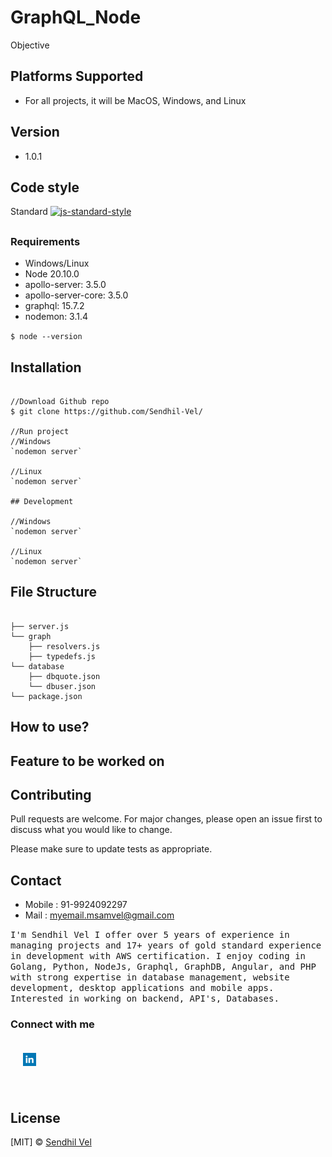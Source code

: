 # GraphQL_Node


Objective

## Platforms Supported
* For all projects, it will be MacOS, Windows, and Linux
## Version
* 1.0.1

## Code style
Standard [![js-standard-style](https://img.shields.io/badge/code%20style-standard-brightgreen.svg?style=flat)](https://github.com/feross/standard)

## 

### Requirements
* Windows/Linux
* Node 20.10.0
* apollo-server: 3.5.0
* apollo-server-core: 3.5.0
* graphql: 15.7.2
* nodemon: 3.1.4

`$ node --version`

## Installation

```

//Download Github repo
$ git clone https://github.com/Sendhil-Vel/

//Run project
//Windows
`nodemon server`

//Linux
`nodemon server`

## Development

//Windows
`nodemon server`

//Linux
`nodemon server`
```

## File Structure

```

├── server.js
└── graph
    ├── resolvers.js
    ├── typedefs.js
└── database
    ├── dbquote.json
    └── dbuser.json
└── package.json

```

## How to use?


## Feature to be worked on
   

## Contributing
Pull requests are welcome. For major changes, please open an issue first to discuss what you would like to change.

Please make sure to update tests as appropriate.

## Contact

* Mobile : 91-9924092297
* Mail : [myemail.msamvel@gmail.com](Mail:myemail.msamvel@gmail.com)

<p>
  <!-- <br><br> -->
  <samp>
    I'm Sendhil Vel I offer over 5 years of experience in managing projects and 17+ years of gold standard experience in development with AWS certification. I enjoy coding in Golang, Python, NodeJs, Graphql, GraphDB, Angular, and PHP with strong expertise in database management, website development, desktop applications and mobile apps. Interested in working on backend, API's, Databases.
  </samp>
</p>

### Connect with me
<!-- <a href="https://twitter.com/cs_vedant">
  <img align="left" alt="Vedant Jajoo Twitter" width="21px" src="https://raw.githubusercontent.com/edent/SuperTinyIcons/099dc12b59179d07d534069bc8551718f786d91a/images/svg/twitter.svg" style="margin:20px;"/>
</a> -->
<!-- <a href="https://dev.to/coderjojo">
  <img align="left" alt="Vedant Jajoo DEV" width="21px" src="https://raw.githubusercontent.com/edent/SuperTinyIcons/099dc12b59179d07d534069bc8551718f786d91a/images/svg/dev_to.svg" style="margin:20px;"/>
</a> -->
<!-- <a href="#">
  <img align="left" alt="Vedant Jajoo Reddit" width="21px" src="https://raw.githubusercontent.com/edent/SuperTinyIcons/099dc12b59179d07d534069bc8551718f786d91a/images/svg/reddit.svg" style="margin:20px;"/>
</a> -->
<a href="https://www.linkedin.com/in/vedant-jajoo-89a366171/">
  <img align="left" alt="Sendhil Vel Linkdin" width="21px" src="https://raw.githubusercontent.com/edent/SuperTinyIcons/099dc12b59179d07d534069bc8551718f786d91a/images/svg/linkedin.svg" style="margin:20px;"/>
</a>
<!-- <a href="https://medium.com/@mail2vedj">
  <img align="left" alt="Vedant Jajoo Medium" width="21px" src="https://raw.githubusercontent.com/edent/SuperTinyIcons/099dc12b59179d07d534069bc8551718f786d91a/images/svg/medium.svg" style="margin:20px;"/>
</a> -->
<!-- <a href="https://www.quora.com/profile/Vedant-Jajoo-1">
  <img align="left" alt="Vedant Jajoo Medium" width="21px" src="https://raw.githubusercontent.com/FortAwesome/Font-Awesome/1147d199a35293b391152ee85e2d30988439157f/svgs/brands/quora.svg" style="margin:20px;"/>
</a> -->
<br/><br/>
<p align="center">
<!--<img alt="spotify" width="235px" src="https://spotify-github-profile.vercel.app/api/view?uid=315az42hka7jwtwpck3polrmtvwa&cover_image=false" /> -->
</p>
<br/><br/>

## License
[MIT] © [Sendhil Vel](Mail:myemail.msamvel@gmail.com)
